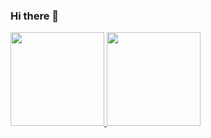 ### Hi there 👋

<a href="https://github.com/anuraghazra/github-readme-stats">
<img height="150px" src="https://github-readme-stats.vercel.app/api?username=Sh1vZ&show_icons=true&theme=tokyonight&custom_title=GitHub%20Stats&hide_border=true" />
</a>
<a href="https://github.com/anuraghazra/convoychat">
<img height="150px" src="https://github-readme-stats.vercel.app/api/top-langs/?username=Sh1vZ&hide_border=true&layout=compact&langs_count=8&theme=dracula" />
</a>
